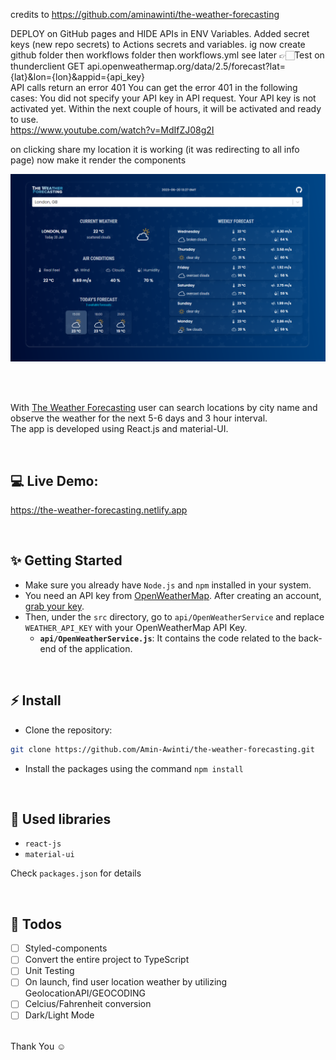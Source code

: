 credits to https://github.com/aminawinti/the-weather-forecasting

DEPLOY on GitHub pages and HIDE APIs in ENV Variables. 
Added secret keys (new repo secrets) to Actions secrets and variables.
ig now create github folder then workflows folder then workflows.yml 
see later
👉🏻Test on thunderclient GET api.openweathermap.org/data/2.5/forecast?lat={lat}&lon={lon}&appid={api_key} <br> API calls return an error 401  You can get the error 401 in the following cases:  You did not specify your API key in API request. Your API key is not activated yet. Within the next couple of hours, it will be activated and ready to use. <br> https://www.youtube.com/watch?v=MdIfZJ08g2I

on clicking share my location it is working (it was redirecting to all info page)
now make it render the components

![Application screenshot](./public/screenshot.png)

<br/>
<br/>

With [The Weather Forecasting](https://the-weather-forecasting.netlify.app) user can search locations by city name and observe the weather for the next 5-6 days and 3 hour interval.
<br />
The app is developed using React.js and material-UI.

<br/>

## 💻 Live Demo:

https://the-weather-forecasting.netlify.app

<br/>

## ✨ Getting Started

- Make sure you already have `Node.js` and `npm` installed in your system.
- You need an API key from [OpenWeatherMap](https://openweathermap.org/). After creating an account, [grab your key](https://home.openweathermap.org/api_keys).
- Then, under the `src` directory, go to `api/OpenWeatherService` and replace `WEATHER_API_KEY` with your OpenWeatherMap API Key.
  - **`api/OpenWeatherService.js`**: It contains the code related to the back-end of the application.

<br/>

## ⚡ Install

- Clone the repository:

```bash
git clone https://github.com/Amin-Awinti/the-weather-forecasting.git

```

- Install the packages using the command `npm install`

<br/>

## 📙 Used libraries

- `react-js`
- `material-ui`

Check `packages.json` for details

<br/>

## 📄 Todos

- [ ] Styled-components
- [ ] Convert the entire project to TypeScript
- [ ] Unit Testing
- [ ] On launch, find user location weather by utilizing GeolocationAPI/GEOCODING
- [ ] Celcius/Fahrenheit conversion
- [ ] Dark/Light Mode

<br/>
Thank You ☺

